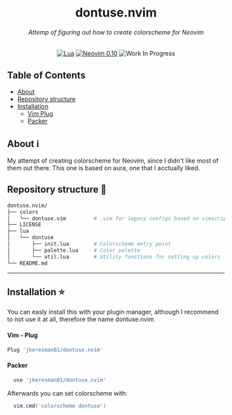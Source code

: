 <div align="center">

  <h1>dontuse.nvim</h1>
  <h6>Attemp of figuring out how to create colorscheme for Neovim</h6>

[![Lua](https://img.shields.io/badge/Lua-blue.svg?style=for-the-badge&logo=lua)](http://www.lua.org)
[![Neovim 0.10](https://img.shields.io/badge/Neovim%200.10-green.svg?style=for-the-badge&logo=neovim)](https://neovim.io)
![Work In Progress](https://img.shields.io/badge/Work%20In%20Progress-orange?style=for-the-badge)

</div>

## Table of Contents ##

- [About](#about)
- [Repository structure](#repo)
- [Installation](#installation)
    - [Vim Plug](#vimplug)
    - [Packer](#packer)

## About <a name="about"><a/> :information_source:  ##
My attempt of creating colorscheme for Neovim, since I didn't like most of them out there. This one is based on aura, one that I acctually liked.

## Repository structure :open_file_folder: <a name="repo"><a/> ##

```bash
dontuse.nvim/
├── colors
│   └── dontuse.vim         # .vim for legacy configs based on vimscript
├── LICENSE
├── lua
│   └── dontuse
│       ├── init.lua        # Colorscheme entry point
│       ├── palette.lua     # Color palette
│       └── util.lua        # Utility functions for setting up colors
└── README.md
```
***

##  Installation :star: <a name="installation"></a> ##
You can easly install this with your plugin manager, although I recommend to not use it at all, therefore the name dontuse.nvim

#### Vim - Plug <a name="vimplug"></a> ####
```lua
Plug 'jkeresman01/dontuse.nvim'
```

#### Packer <a name="packer"></a> ####

```lua
  use 'jkeresman01/dontuse.nvim'
```

Afterwards you can set colorscheme with:
```lua
  vim.cmd('colorscheme dontuse')
```

